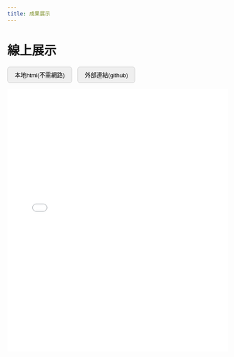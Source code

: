 ```yaml
---
title: 成果展示
---
```


# 線上展示

<div style="margin-bottom: 1em;">
  <button onclick="loadLocal()" style="padding:8px 16px; margin-right:8px; border-radius:6px; border:1px solid #ccc; cursor:pointer;">
    本地html(不需網路)
  </button>
  <button onclick="loadOnline()" style="padding:8px 16px; border-radius:6px; border:1px solid #ccc; cursor:pointer;">
    外部連結(github)
  </button>
</div>

<div class="embed-wrap">
  <iframe
    id="demoFrame"
    src="../sites/index.html"
    width="100%" height="600px"
    style="border:none;"
    sandbox="allow-scripts allow-same-origin"
  ></iframe>
</div>

<script>
function loadLocal() {
  document.getElementById("demoFrame").src = "../sites/index.html";
}
function loadOnline() {
  document.getElementById("demoFrame").src = "https://wendy062644.github.io/picture_with_map/index.html";
}
</script>

<style>
.bd-sidebar-secondary {
  display: none !important;
}

.bd-content {
  max-width: 100% !important;
}

.bd-article-container {
  max-width: 100% !important;
  width: 100% !important;
}

.tex2jax_ignore.mathjax_ignore {
  max-width: 100% !important;
  width: 100% !important;
}
</style>